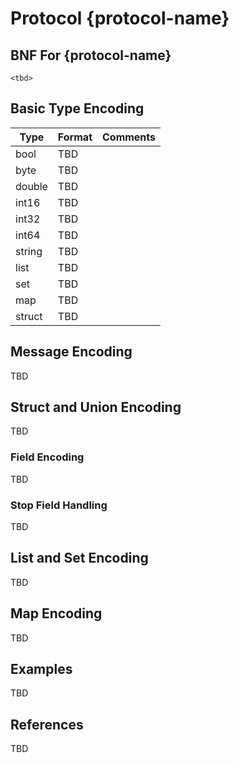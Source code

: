 # Protocol {protocol-name}

## BNF For {protocol-name}

```ebnf
<tbd>
```

## Basic Type Encoding

Type   | Format | Comments
-------|--------|---------
bool   | TBD |
byte   | TBD |
double | TBD |
int16  | TBD |
int32  | TBD |
int64  | TBD |
string | TBD |
list   | TBD |
set    | TBD |
map    | TBD |
struct | TBD |

## Message Encoding

TBD

## Struct and Union Encoding

TBD

### Field Encoding

TBD

### Stop Field Handling

TBD

## List and Set Encoding

TBD

## Map Encoding

TBD

## Examples

TBD

## References

TBD


